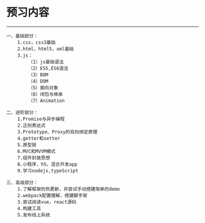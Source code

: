 # 预习内容

--- 
    一、基础部分：
        1.css，css3基础
        2.html，html5，xml基础
        3.js： 
            （1）js基础语法
            （2）ES5,ES6语法
            （3）BOM
            （4）DOM
            （5）面向对象
            （6）闭包与继承
            （7）Animation
        
    二、进阶部分：
        1.Promise与异步编程
        2.正则表达式
        3.Prototype、Proxy的双向绑定原理
        4.getter和setter
        5.原型链
        6.MVC和MVVM模式
        7.组件封装思想
        8.小程序，h5，混合开发app
        9.学习nodejs,typeScript

    三、高级部分：
        1.了解框架的热更新，并尝试手动搭建简单的demo
        2.webpack配置理解，搭建脚手架
        3.尝试阅读vue，react源码
        4.构建工具
        5.发布线上系统




